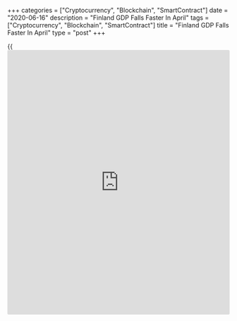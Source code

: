 +++
categories = ["Cryptocurrency", "Blockchain", "SmartContract"]
date = "2020-06-16"
description = "Finland GDP Falls Faster In April"
tags = ["Cryptocurrency", "Blockchain", "SmartContract"]
title = "Finland GDP Falls Faster In April"
type = "post"
+++

{{<iframe id="large-banner" src="https://www.bounty.group/#slide=16.0" width="100%" height="600" scrolling="no" style="border: 0px solid rgb(216, 221, 230); border-radius: 3px;">}}

Finland's economic output declined at a faster pace in April amid the
[coronavirus][1] pandemic, data from Statistics Finland showed on
Tuesday.

Output of the national [economy][2] fell a working-day adjusted 7.9
percent year-on-year in April, following a 5.7 percent decline in March,
which was revised from 2.7 percent fall.

On a seasonally adjusted basis, output fell 2.1 percent on a monthly
basis in April.

Data showed that the primary production decreased around 5.0 percent in
February. Secondary and services production declined by about 3.0
percent and 10 percent, respectively, from the previous year.

For comments and feedback [contact](https://www.playgroundfx.com/contact/): editorial@rtt[news](https://www.letsplayfx.com/blog/forex-news-website/).com

[Economic News][2]

 **What parts of the world are seeing the best (and worst) economic
performances lately? Click[here][3] to check out our [Econ Scorecard][3]
and find out! See up-to-the-moment [ranking](https://www.playgroundfx.com/blog/crypto-exchange-ranking/)s for the best and worst
performers in [GDP][4], [unemployment rate][5], [inflation][3] and much
more.**

   1. www.rtt[news](https://www.letsplayfx.com/blog/forex-news-website/).com/list/coronavirus.aspx
   2. www.rtt[news](https://www.letsplayfx.com/blog/forex-news-website/).com/Content/EconomicNews.aspx
   3. www.rtt[news](https://www.letsplayfx.com/blog/forex-news-website/).com/economic-scorecard/world-rank/CPI/highest-performance.aspx
   4. www.rtt[news](https://www.letsplayfx.com/blog/forex-news-website/).com/economic-scorecard/world-rank/GDP/highest-performance.aspx
   5. www.rtt[news](https://www.letsplayfx.com/blog/forex-news-website/).com/economic-scorecard/world-rank/unemployment-rate/lowest-performance.aspx